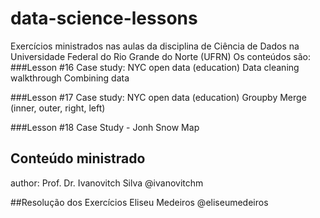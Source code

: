 # data-science-lessons
Exercícios ministrados nas aulas da disciplina de Ciência de Dados na Universidade Federal do Rio Grande do Norte (UFRN)
Os conteúdos são:
###Lesson #16
Case study: NYC open data (education)
Data cleaning walkthrough
Combining data

###Lesson #17
Case study: NYC open data (education)
Groupby
Merge (inner, outer, right, left)

###Lesson #18
Case Study - Jonh Snow Map

## Conteúdo ministrado
author: Prof. Dr. Ivanovitch Silva @ivanovitchm

##Resolução dos Exercícios
Eliseu Medeiros @eliseumedeiros



